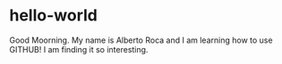 # hello-world

Good Moorning. My name is Alberto Roca and I am learning how to use GITHUB!
I am finding it so interesting.
